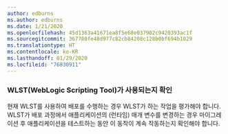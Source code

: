 ```yaml
---
author: edburns
ms.author: edburns
ms.date: 1/21/2020
ms.openlocfilehash: 45d1363a41671ea8f5e68e037902c9420393ac1f
ms.sourcegitcommit: 367780fe48d977c82cb84208c128b0bf694b1029
ms.translationtype: HT
ms.contentlocale: ko-KR
ms.lasthandoff: 01/29/2020
ms.locfileid: "76830911"
---
```

### <a name="determine-whether-weblogic-scripting-tool-wlst-is-used"></a>WLST(WebLogic Scripting Tool)가 사용되는지 확인

현재 WLST를 사용하여 배포를 수행하는 경우 WLST가 하는 작업을 평가해야 합니다. WLST가 배포 과정에서 애플리케이션의 (런타임) 매개 변수를 변경하는 경우 마이그레이션 후 애플리케이션을 테스트하는 동안 이 동작이 계속 작동하는지 확인해야 합니다.
